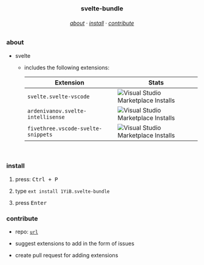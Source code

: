 <h3 align="center">
    svelte-bundle
</h3>
<h6 align="center">
    <a href="#about">about</a>
    ·
    <a href="#install">install</a>
    ·
    <a href="#dev">contribute</a>
</h6>
<div align="center">

</div>


### about

- svelte
    - includes the following extensions:


        | Extension                        	| Stats                                                                                                                                                    	|
        |----------------------------------	|----------------------------------------------------------------------------------------------------------------------------------------------------------	|
        | `svelte.svelte-vscode`             	| ![Visual Studio Marketplace Installs](https://vsmarketplacebadges.dev/installs/svelte.svelte-vscode.svg?&logo=visualstudiocode&color=A3BE8C)             	|
        | `ardenivanov.svelte-intellisense`  	| ![Visual Studio Marketplace Installs](https://vsmarketplacebadges.dev/installs/ardenivanov.svelte-intellisense.svg?&logo=visualstudiocode&color=A3BE8C)  	|
        | `fivethree.vscode-svelte-snippets` 	| ![Visual Studio Marketplace Installs](https://vsmarketplacebadges.dev/installs/fivethree.vscode-svelte-snippets.svg?&logo=visualstudiocode&color=A3BE8C) 	|

<br />


### install

1. press: <kbd>Ctrl + P</kbd>

2. type `ext install 1YiB.svelte-bundle`

3. press <kbd>Enter</kbd>

### contribute

- repo: [`url`](https://github.com/1YiB/vsc-bundle/tree/main/svelte)
- suggest extensions to add in the form of issues

- create pull request for adding extensions
